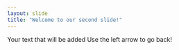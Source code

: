 ```yaml
---
layout: slide
title: "Welcome to our second slide!"
---
```

Your text that will be added
Use the left arrow to go back!
